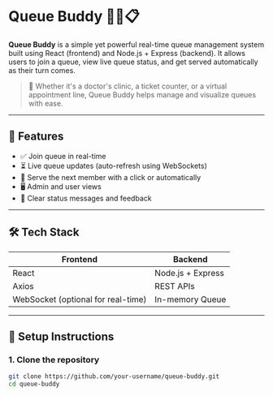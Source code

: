 # Queue Buddy 🧑‍💻📋

**Queue Buddy** is a simple yet powerful real-time queue management system built using React (frontend) and Node.js + Express (backend). It allows users to join a queue, view live queue status, and get served automatically as their turn comes.

> 📍 Whether it's a doctor's clinic, a ticket counter, or a virtual appointment line, Queue Buddy helps manage and visualize queues with ease.

---

## 🚀 Features

- ✅ Join queue in real-time
- ⏳ Live queue updates (auto-refresh using WebSockets)
- 🎯 Serve the next member with a click or automatically
- 🖥️ Admin and user views
- 💬 Clear status messages and feedback

---

## 🛠️ Tech Stack

| Frontend | Backend |
|----------|---------|
| React    | Node.js + Express |
| Axios    | REST APIs |
| WebSocket (optional for real-time) | In-memory Queue |

---

## 🔧 Setup Instructions

### 1. Clone the repository

```bash
git clone https://github.com/your-username/queue-buddy.git
cd queue-buddy
